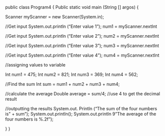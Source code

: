public class Program4 {
	Public static void main (String [] argos) {

 Scanner myScanner = new Scanner(System.in);

//Get input
System.out.println (“Enter value 1”);
num1 = myScanner.nextInt

//Get input
System.out.println (“Enter value 2”);
num2 = myScanner.nextInt

//Get input
System.out.println (“Enter value 3”);
num3 = myScanner.nextInt

//Get input
System.out.println (“Enter value 4”);
num4 = myScanner.nextInt

//assigning values to variable

Int num1 = 475;
Int num2 = 821;
Int num3 = 369;
Int num4 = 562;

//Find the sum
Int sum = num1 + num2 + num3 + num4;

//calculate the average
Double average = sum/4; 
//use 4 to get the decimal result

//outputting the results
System.out. Println (“The sum of the four numbers is” + sum”);
System.out.println();
System.out.println 9”The average of the four numbers is %.2f”);

}
}

